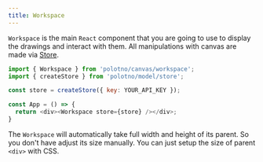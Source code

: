 ```yaml
---
title: Workspace
---
```


`Workspace` is the main `React` component that you are going to use to display the drawings and interact with them. All manipulations with canvas are made via [Store](/docs/store-overview).


```js
import { Workspace } from 'polotno/canvas/workspace';
import { createStore } from 'polotno/model/store';

const store = createStore({ key: YOUR_API_KEY });

const App = () => {
  return <div><Workspace store={store} /></div>;
}
```


The `Workspace` will automatically take full width and height of its parent. So you don't have adjust its size manually. You can just setup the size of parent `<div>` with CSS.